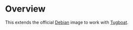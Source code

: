 # Overview

This extends the official [Debian](https://hub.docker.com/_/debian/) image to work with [Tugboat](https://tugboat.qa).
